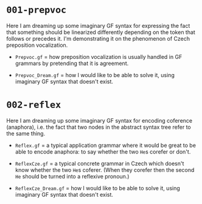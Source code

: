 # `001-prepvoc`

Here I am dreaming up some imaginary GF syntax for expressing the fact that something should be linearized differently depending on the token that follows or precedes it. I'm demonstrating it on the phenomenon of Czech preposition vocalization.

- `Prepvoc.gf` = how preposition vocalization is usually handled in GF grammars by pretending that it is agreement.

- `Prepvoc_Dream.gf` = how I would like to be able to solve it, using imaginary GF syntax that doesn't exist.

# `002-reflex`

Here I am dreaming up some imaginary GF syntax for encoding coference (anaphora), i.e. the fact that two nodes in the abstract syntax tree refer to the same thing.

- `Reflex.gf` = a typical application grammar where it would be great to be able to encode anaphora: to say whether the two `He`s corefer or don't.

- `ReflexCze.gf` = a typical concrete grammar in Czech which doesn't know whether the two `He`s coferer. (When they corefer then the second `He` should be turned into a reflexive pronoun.)

- `ReflexCze_Dream.gf` = how I would like to be able to solve it, using imaginary GF syntax that doesn't exist.
